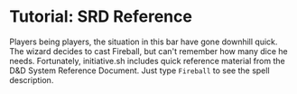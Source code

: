 # Tutorial: SRD Reference

Players being players, the situation in this bar have gone downhill quick. The
wizard decides to cast Fireball, but can't remember how many dice he needs.
Fortunately, initiative.sh includes quick reference material from the D&D System
Reference Document. Just type `Fireball` to see the spell description.
